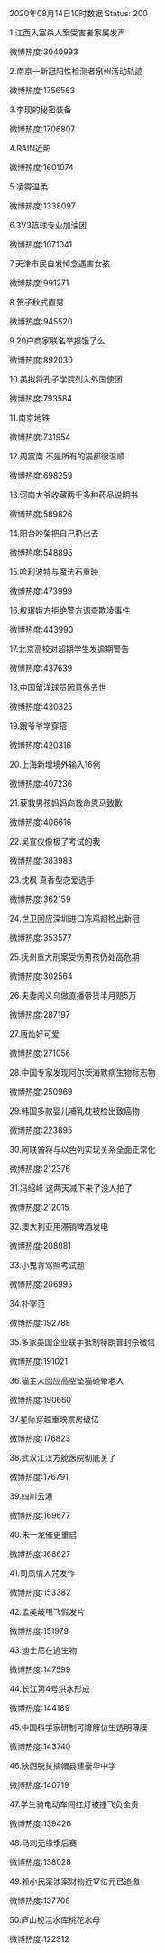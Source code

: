 2020年08月14日10时数据
Status: 200

1.江西入室杀人案受害者家属发声

微博热度:3040993

2.南京一新冠阳性检测者泉州活动轨迹

微博热度:1756563

3.李现的秘密装备

微博热度:1706807

4.RAIN近照

微博热度:1601074

5.凌霄温柔

微博热度:1338097

6.3V3篮球专业加油团

微博热度:1071041

7.天津市民自发悼念遇害女孩

微博热度:991271

8.贺子秋式直男

微博热度:945520

9.20户商家联名举报饿了么

微博热度:892030

10.美拟将孔子学院列入外国使团

微博热度:793584

11.南京地铁

微博热度:731954

12.周震南 不是所有的猫都很温顺

微博热度:698259

13.河南大爷收藏两千多种药品说明书

微博热度:589826

14.阳台吵架把自己扔出去

微博热度:548895

15.哈利波特与魔法石重映

微博热度:473999

16.权珉娥方拒绝警方调查欺凌事件

微博热度:443990

17.北京高校对超期学生发逾期警告

微博热度:437639

18.中国留洋球员因意外去世

微博热度:430325

19.跟爷爷学穿搭

微博热度:420316

20.上海新增境外输入16例

微博热度:407236

21.获救男孩妈妈向救命恩马致歉

微博热度:406616

22.吴宣仪像极了考试的我

微博热度:383983

23.沈枫 真香型恋爱选手

微博热度:362159

24.世卫回应深圳进口冻鸡翅检出新冠

微博热度:353577

25.抚州重大刑案受伤男孩仍处高危期

微博热度:302564

26.夫妻闯义乌做直播带货半月赔5万

微博热度:287197

27.唐灿好可爱

微博热度:271056

28.中国专家发现阿尔茨海默病生物标志物

微博热度:250969

29.韩国多款婴儿哺乳枕被检出致癌物

微博热度:223895

30.阿联酋将与以色列实现关系全面正常化

微博热度:212376

31.冯绍峰 这两天减下来了没人拍了

微博热度:212015

32.澳大利亚用滞销啤酒发电

微博热度:208081

33.小鬼背驾照考试题

微博热度:206995

34.朴宰范

微博热度:192788

35.多家美国企业联手抵制特朗普封杀微信

微博热度:191021

36.猫主人回应高空坠猫砸晕老人

微博热度:190660

37.星际穿越重映票房破亿

微博热度:176823

38.武汉江汉方舱医院彻底关了

微博热度:176791

39.四川云瀑

微博热度:169677

40.朱一龙催更重启

微博热度:168627

41.司凤情人咒发作

微博热度:153382

42.孟美岐甩飞假发片

微博热度:151979

43.迪士尼在逃生物

微博热度:147599

44.长江第4号洪水形成

微博热度:144189

45.中国科学家研制可降解仿生透明薄膜

微博热度:143740

46.陕西脱贫摘帽县建豪华中学

微博热度:140719

47.学生骑电动车闯红灯被撞飞负全责

微博热度:139426

48.马刺无缘季后赛

微博热度:138028

49.赖小民案涉案财物近17亿元已追缴

微博热度:137708

50.庐山枧洼水库桃花水母

微博热度:122312

